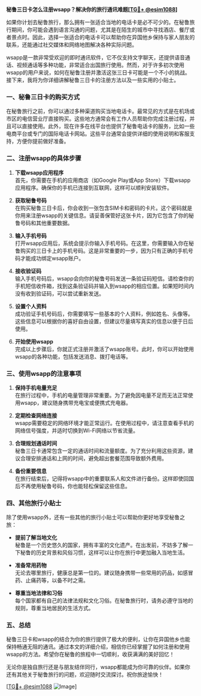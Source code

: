 **秘鲁三日卡怎么注册wsapp？解决你的旅行通讯难题[[TG💪+ @esim1088](https://t.me/s/esim1088)]**

如果你计划去秘鲁旅行，那么拥有一张适合当地的电话卡是必不可少的。在秘鲁旅行期间，你可能会遇到语言沟通的问题，尤其是在陌生的城市中寻找酒店、餐厅或者景点时。因此，选择一张适合的电话卡可以帮助你在异国他乡保持与家人朋友的联系，还能通过社交媒体和网络地图解决各种实际问题。

wsapp是一款非常受欢迎的即时通讯软件，它不仅支持文字聊天，还提供语音通话、视频通话等多种功能，非常适合出国旅行使用。然而，对于许多初次使用wsapp的用户来说，如何在秘鲁注册并激活这张三日卡可能是一个不小的挑战。接下来，我将为你详细讲解秘鲁三日卡的注册方法以及一些实用的小贴士。

### 一、秘鲁三日卡的购买方式

在秘鲁旅行之前，你可以通过多种渠道购买当地电话卡。最常见的方式是在机场或市区的电信营业厅直接购买。这些地方通常会有工作人员帮助你完成注册过程，并且可以直接使用。此外，现在许多在线平台也提供了秘鲁电话卡的服务，比如一些电商平台或专门的国际电话卡网站。这些平台通常会提供详细的使用说明和客服支持，方便你提前做好准备。

### 二、注册wsapp的具体步骤

1. **下载wsapp应用程序**  
   首先，你需要在手机的应用商店（如Google Play或App Store）下载wsapp应用程序。确保你的手机已连接到互联网，这样可以顺利安装软件。

2. **获取秘鲁号码**  
   在购买秘鲁三日卡后，你会收到一张包含SIM卡和密码的卡片。这个密码就是你用来注册wsapp的关键信息。请妥善保管好这张卡片，因为它包含了你的秘鲁号码和其他重要数据。

3. **输入手机号码**  
   打开wsapp应用后，系统会提示你输入手机号码。在这里，你需要输入你在秘鲁购买的三日卡上的手机号码。这是非常重要的一步，因为只有正确的手机号码才能成功绑定wsapp账户。

4. **接收验证码**  
   输入手机号码后，wsapp会向你的秘鲁号码发送一条验证码短信。请检查你的手机短信收件箱，找到这条验证码并输入到wsapp的相应位置。如果短时间内没有收到验证码，可以尝试重新发送。

5. **设置个人资料**  
   成功验证手机号码后，你需要填写一些基本的个人资料，例如姓名、头像等。这些信息可以根据你的喜好自由设置，但建议尽量填写真实的信息以便于日后使用。

6. **开始使用wsapp**  
   完成以上步骤后，你就正式注册并激活了wsapp账号。此时，你可以开始使用wsapp的各种功能，包括发送消息、拨打电话等。

### 三、使用wsapp的注意事项

1. **保持手机电量充足**  
   在旅行过程中，手机的电量管理非常重要。为了避免因电量不足而无法正常使用wsapp，建议随身携带充电宝或便携式充电器。

2. **定期检查网络连接**  
   wsapp需要稳定的网络环境才能正常运行。在使用过程中，请注意查看手机的网络信号强度，并适时切换到Wi-Fi网络以节省流量。

3. **合理规划通话时间**  
   秘鲁三日卡通常包含一定的通话时间和流量额度。为了充分利用这些资源，建议合理安排通话和上网的时间，避免超出套餐范围导致额外费用。

4. **备份重要信息**  
   在旅行结束后，记得将wsapp中的重要联系人和文件进行备份。这样即使回国后不再使用秘鲁号码，你也能轻松保留这些信息。

### 四、其他旅行小贴士

除了使用wsapp外，还有一些其他的旅行小贴士可以帮助你更好地享受秘鲁之旅：

- **提前了解当地文化**  
  秘鲁是一个历史悠久的国家，拥有丰富的文化遗产。在出发前，不妨多了解一下秘鲁的历史背景和风俗习惯，这样可以让你在旅行中更加融入当地生活。

- **准备常用药物**  
  无论去哪里旅行，健康总是第一位的。建议随身携带一些常用的药品，如感冒药、止痛药等，以备不时之需。

- **尊重当地法律和习俗**  
  每个国家都有自己的法律法规和文化习俗。在秘鲁旅行时，请务必遵守当地的规则，尊重当地居民的生活方式。

### 五、总结

秘鲁三日卡和wsapp的结合为你的旅行提供了极大的便利，让你在异国他乡也能保持畅通无阻的通讯。通过本文的详细介绍，相信你已经掌握了如何注册和使用wsapp的方法。希望你在秘鲁的旅程中一切顺利，收获满满的美好回忆！

无论你是独自旅行还是与朋友结伴同行，wsapp都能成为你可靠的伙伴。如果你还有其他关于秘鲁旅行的问题，欢迎随时交流探讨。祝你旅途愉快！

[[TG💪+ @esim1088](https://t.me/s/esim1088) ![Image](https://i.postimg.cc/4NQfJmqS/Snipaste-2025-05-13-00-14-12.png)]
